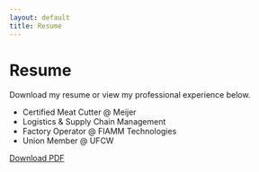 ```yaml
---
layout: default
title: Resume
---
```


<h1>Resume</h1>

<p>Download my resume or view my professional experience below.</p>

<ul>
  <li>Certified Meat Cutter @ Meijer</li>
  <li>Logistics & Supply Chain Management</li>
  <li>Factory Operator @ FIAMM Technologies</li>
  <li>Union Member @ UFCW</li>
</ul>

<p><a href="/assets/resume.pdf" download>Download PDF</a></p>
